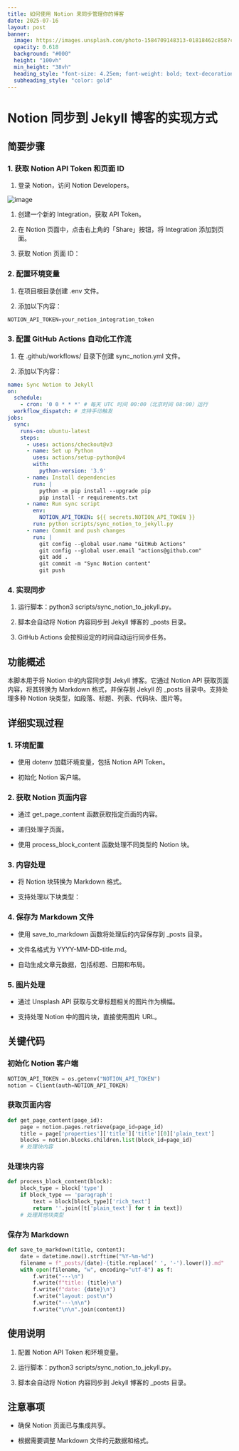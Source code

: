 ```yaml
---
title: 如何使用 Notion 来同步管理你的博客
date: 2025-07-16
layout: post
banner:
  image: https://images.unsplash.com/photo-1584709148313-01818462c858?crop=entropy&cs=tinysrgb&fit=max&fm=jpg&ixid=M3w2OTIwMzJ8MHwxfHJhbmRvbXx8fHx8fHx8fDE3NTI2MzcxNTJ8&ixlib=rb-4.1.0&q=80&w=1080
  opacity: 0.618
  background: "#000"
  height: "100vh"
  min_height: "38vh"
  heading_style: "font-size: 4.25em; font-weight: bold; text-decoration: underline"
  subheading_style: "color: gold"
---
```


# Notion 同步到 Jekyll 博客的实现方式

## 简要步骤

### 1. 获取 Notion API Token 和页面 ID

1. 登录 Notion，访问 Notion Developers。

![image](https://prod-files-secure.s3.us-west-2.amazonaws.com/a7a0cc5a-89b9-4cda-8686-1fba0ca52f40/d19c1afe-dea5-4312-9333-786b0ba83054/image.png?X-Amz-Algorithm=AWS4-HMAC-SHA256&X-Amz-Content-Sha256=UNSIGNED-PAYLOAD&X-Amz-Credential=ASIAZI2LB466W4BU7VZM%2F20250716%2Fus-west-2%2Fs3%2Faws4_request&X-Amz-Date=20250716T033911Z&X-Amz-Expires=3600&X-Amz-Security-Token=IQoJb3JpZ2luX2VjEDsaCXVzLXdlc3QtMiJIMEYCIQCtz7%2BAWTf5ypKrBUj7W8YtHz2dWjt5NfpRP9Rb%2BqEbtwIhALhYNEkvHpA%2BinhWwRPoDJa9WA2%2BEYlYLenfPBy4Ta9zKv8DCFQQABoMNjM3NDIzMTgzODA1Igxfwzq24jhAzkItKp8q3ANDJ1tx5rnx0a9RprggBxKOepwMfEO%2BMsnJE1DofLgOTN5Y3x8avWdrkUpi6qOXnR8zJnhPwNoJfSMqPK1fVQgy5VSDTKIZTAdhfOXbI1cPKvTczndni8D2ccZszUp8lYwgfymLC8bBM8aI443cVjWC8qew8RwX04Rjcw09NqYYTGe5pfiYj9FxgCd%2FA1KF1fPMXVeS2sWu9KJ8BvMqwr1Yz%2Fl8M6AJgFiG71rOu2uUFfUNh0FxYOqgxqkqHTDx0JLQMtcBjX6dpoP1rZea%2BJcM5nEFOyE4uXyYFPFJ85jEtTAQ2fNsAj0FIbDZJt1lMrgz0zd72u8hv9LLcSWcFL9U2FuAmjXdhT4NvzHKdoMDQ5lauR36MgdAD8vYWCy%2FHEESdK2iv1q6Wb9bSYHVgvxrge3hkj38dZQVfG%2BzEt%2B0qc%2FXwtBNBrbt22IzC3olxBtFR2NmGKNqHLTXbyvPZc2zH%2F38rkzDhtu8Uak7YrfRydpOe3tCdFp4jt0XT%2BZPVeSz9HOZRpw3JaZ25hLwK3yFIL42PAJzTvb8y6ackE9aLINJjBLc2uKFad0xumetYPv3a6PNE4Ts%2Bt3DGg1l5JqcpTlH7Tcso6E1PWzqpgPkyAcJFj4ZlJHNuMGbxDCOr9zDBjqkAblS4XJRUlKmiskXxLwHGWf9MUZpWH4w%2FTC15fIpzAziKS5BD2WXhq%2Ff3V%2BSttQG5hwTyA4lk4a5ZwffK1B0IPTFOEg7s%2BQKb0M4sDvXQCu8K5CpmwisKbvJ%2BuarIXEcew1VMB8P8kjmi4j4XsJBUaMzEUPDuNplhPjcStfnMhPe%2FJysM0A6JRzIW7%2BRKcsIFfPoSEHTSzS4F%2B1bHLnvgglht9yM&X-Amz-Signature=0ce610213f0ff44d3a3af573be60b3558cf741dd29c996e9727ed486959d24cc&X-Amz-SignedHeaders=host&x-amz-checksum-mode=ENABLED&x-id=GetObject)

1. 创建一个新的 Integration，获取 API Token。

1. 在 Notion 页面中，点击右上角的「Share」按钮，将 Integration 添加到页面。

1. 获取 Notion 页面 ID：


### 2. 配置环境变量

1. 在项目根目录创建 .env 文件。

1. 添加以下内容：

```javascript
NOTION_API_TOKEN=your_notion_integration_token
```

### 3. 配置 GitHub Actions 自动化工作流

1. 在 .github/workflows/ 目录下创建 sync_notion.yml 文件。

1. 添加以下内容：

```yaml
name: Sync Notion to Jekyll
on:
  schedule:
    - cron: '0 0 * * *' # 每天 UTC 时间 00:00（北京时间 08:00）运行
  workflow_dispatch: # 支持手动触发
jobs:
  sync:
    runs-on: ubuntu-latest
    steps:
      - uses: actions/checkout@v3
      - name: Set up Python
        uses: actions/setup-python@v4
        with:
          python-version: '3.9'
      - name: Install dependencies
        run: |
          python -m pip install --upgrade pip
          pip install -r requirements.txt
      - name: Run sync script
        env:
          NOTION_API_TOKEN: ${{ secrets.NOTION_API_TOKEN }}
        run: python scripts/sync_notion_to_jekyll.py
      - name: Commit and push changes
        run: |
          git config --global user.name "GitHub Actions"
          git config --global user.email "actions@github.com"
          git add .
          git commit -m "Sync Notion content"
          git push
```

### 4. 实现同步

1. 运行脚本：python3 scripts/sync_notion_to_jekyll.py。

1. 脚本会自动将 Notion 内容同步到 Jekyll 博客的 _posts 目录。

1. GitHub Actions 会按照设定的时间自动运行同步任务。

## 功能概述

本脚本用于将 Notion 中的内容同步到 Jekyll 博客。它通过 Notion API 获取页面内容，将其转换为 Markdown 格式，并保存到 Jekyll 的 _posts 目录中。支持处理多种 Notion 块类型，如段落、标题、列表、代码块、图片等。

## 详细实现过程

### 1. 环境配置

- 使用 dotenv 加载环境变量，包括 Notion API Token。

- 初始化 Notion 客户端。

### 2. 获取 Notion 页面内容

- 通过 get_page_content 函数获取指定页面的内容。

- 递归处理子页面。

- 使用 process_block_content 函数处理不同类型的 Notion 块。

### 3. 内容处理

- 将 Notion 块转换为 Markdown 格式。

- 支持处理以下块类型：


### 4. 保存为 Markdown 文件

- 使用 save_to_markdown 函数将处理后的内容保存到 _posts 目录。

- 文件名格式为 YYYY-MM-DD-title.md。

- 自动生成文章元数据，包括标题、日期和布局。

### 5. 图片处理

- 通过 Unsplash API 获取与文章标题相关的图片作为横幅。

- 支持处理 Notion 中的图片块，直接使用图片 URL。

## 关键代码

### 初始化 Notion 客户端

```python
NOTION_API_TOKEN = os.getenv("NOTION_API_TOKEN")
notion = Client(auth=NOTION_API_TOKEN)
```

### 获取页面内容

```python
def get_page_content(page_id):
    page = notion.pages.retrieve(page_id=page_id)
    title = page['properties']['title']['title'][0]['plain_text']
    blocks = notion.blocks.children.list(block_id=page_id)
    # 处理块内容
```

### 处理块内容

```python
def process_block_content(block):
    block_type = block['type']
    if block_type == 'paragraph':
        text = block[block_type]['rich_text']
        return ''.join([t['plain_text'] for t in text])
    # 处理其他块类型
```

### 保存为 Markdown

```python
def save_to_markdown(title, content):
    date = datetime.now().strftime("%Y-%m-%d")
    filename = f"_posts/{date}-{title.replace(' ', '-').lower()}.md"
    with open(filename, "w", encoding="utf-8") as f:
        f.write("---\n")
        f.write(f"title: {title}\n")
        f.write(f"date: {date}\n")
        f.write("layout: post\n")
        f.write("---\n\n")
        f.write("\n\n".join(content))
```

## 使用说明

1. 配置 Notion API Token 和环境变量。

1. 运行脚本：python3 scripts/sync_notion_to_jekyll.py。

1. 脚本会自动将 Notion 内容同步到 Jekyll 博客的 _posts 目录。

## 注意事项

- 确保 Notion 页面已与集成共享。

- 根据需要调整 Markdown 文件的元数据和格式。
